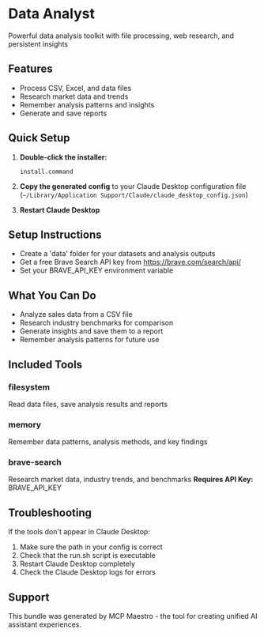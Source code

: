 # Data Analyst

Powerful data analysis toolkit with file processing, web research, and persistent insights

## Features

- Process CSV, Excel, and data files
- Research market data and trends
- Remember analysis patterns and insights
- Generate and save reports

## Quick Setup

1. **Double-click the installer:**
   ```
   install.command
   ```
   
2. **Copy the generated config** to your Claude Desktop configuration file (`~/Library/Application Support/Claude/claude_desktop_config.json`)

3. **Restart Claude Desktop**

## Setup Instructions

- Create a 'data' folder for your datasets and analysis outputs
- Get a free Brave Search API key from https://brave.com/search/api/
- Set your BRAVE_API_KEY environment variable

## What You Can Do

- Analyze sales data from a CSV file
- Research industry benchmarks for comparison
- Generate insights and save them to a report
- Remember analysis patterns for future use

## Included Tools

### filesystem
Read data files, save analysis results and reports


### memory
Remember data patterns, analysis methods, and key findings


### brave-search
Research market data, industry trends, and benchmarks
**Requires API Key:** BRAVE_API_KEY

## Troubleshooting

If the tools don't appear in Claude Desktop:
1. Make sure the path in your config is correct
2. Check that the run.sh script is executable
3. Restart Claude Desktop completely
4. Check the Claude Desktop logs for errors

## Support

This bundle was generated by MCP Maestro - the tool for creating unified AI assistant experiences.
